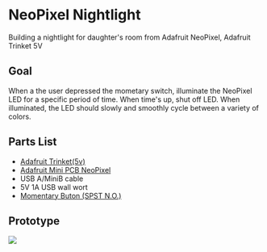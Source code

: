 # NeoPixel Nightlight

Building a nightlight for daughter's room from Adafruit NeoPixel, Adafruit Trinket 5V

## Goal

When a the user depressed the mometary switch, illuminate the NeoPixel LED for
a specific period of time. When time's up, shut off LED. When illuminated,
the LED should slowly and smoothly cycle between a variety of colors.

## Parts List

- [Adafruit Trinket(5v)](https://www.adafruit.com/product/1501)
- [Adafruit Mini PCB NeoPixel](https://www.adafruit.com/products/1612)
- USB A/MiniB cable
- 5V 1A USB wall wort
- [Momentary Buton (SPST N.O.)](https://www.sparkfun.com/products/11996)

## Prototype

![](../images/2014-07-04%2013.44.55.jpg)
